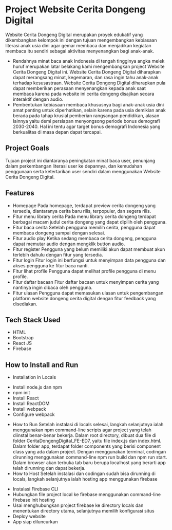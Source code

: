# Project Website Cerita Dongeng Digital
Website Cerita Dongeng Digital merupakan proyek edukatif yang dikembangkan kelompok ini dengan tujuan mengembangkan kebiasaan literasi anak usia dini agar gemar membaca dan menjadikan kegiatan membaca itu sendiri sebagai aktivitas menyenangkan bagi anak-anak. 

- Rendahnya minat baca anak Indonesia di tengah tingginya angka melek huruf merupakan latar belakang kami mengembangkan project Website Cerita Dongeng Digital ini. Website Cerita Dongeng Digital diharapkan dapat merangsang minat, kegemaran, dan rasa ingin tahu anak-anak terhadap kesusastraan. Website Cerita Dongeng Digital diharapkan pula dapat memberikan perasaan menyenangkan kepada anak saat membaca karena pada website ini cerita dongeng disajikan secara interaktif dengan audio. 
- Pembentukan kebiasaan membaca khususnya bagi anak-anak usia dini amat penting untuk diperhatikan, selain karena pada usia demikian anak berada pada tahap krusial pemberian rangsangan pendidikan, alasan lainnya yaitu demi persiapan menyongsong periode bonus demografi 2030-2040. Hal ini tentu agar target bonus demografi Indonesia yang berkualitas di masa depan dapat tercapai.

## Project Goals
Tujuan project ini diantaranya peningkatan minat baca user, penunjang dalam perkembangan literasi user ke depannya, dan kemudahan penggunaan serta ketertarikan user sendiri dalam menggunakan Website Cerita Dongeng Digital.

## Features
* Homepage
Pada homepage, terdapat preview cerita dongeng yang tersedia, diantaranya cerita baru rilis, terpopuler, dan segera rilis.
* Fitur menu library cerita
Pada menu library cerita dongeng terdapat berbagai macam judul cerita dongeng yang dapat dipilih oleh pengguna.
* Fitur baca cerita
Setelah pengguna memilih cerita, pengguna dapat membaca dongeng sampai dengan selesai.
* Fitur audio play
Ketika sedang membaca cerita dongeng, pengguna dapat memutar audio dengan mengklik button audio.
* Fitur register
Pengguna yang belum memiliki akun dapat membuat akun terlebih dahulu dengan fitur yang tersedia.
* Fitur login
Fitur login ini berfungsi untuk menyimpan data pengguna dan akses pengguna ke fitur baca nanti.
* Fitur lihat profile
Pengguna dapat melihat profile pengguna di menu profile.
* Fitur daftar bacaan
Fitur daftar bacaan untuk menyimpan cerita yang nantinya ingin dibaca oleh pengguna.
* Fitur ulasan
Pengguna dapat memasukan ulasan untuk pengembangan platform website dongeng cerita digital dengan fitur feedback yang disediakan.

## Tech Stack Used
- HTML
- Bootstrap
- React JS
- Firebase


## How to Install and Run
* Installation in Locals
- Install node.js dan npm
- npm init
- Install React
- Install ReactDOM
- Install webpack
- Configure webpack
* How to Run
Setelah instalasi di locals selesai, langkah selanjutnya ialah menggunakan npm command-line scripts agar project yang telah diinstal benar-benar bekerja. Dalam root directory, dibuat dua file di folder CeritaDongengDigital_FE-ED7, yaitu file index.js dan index.html.
Dalam folder app, terdapat folder components yang berisi component class yang ada dalam project. Dengan menggunakan terminal, codingan dirunning menggunakan command-line npm run build dan npm run start. Dalam browser akan terbuka tab baru berupa localhost yang berarti app telah dirunning dan dapat bekerja.
* How to Host
Setelah instalasi dan codingan sudah bisa dirunning di locals, langkah selanjutnya ialah hosting app menggunakan firebase
- Instalasi Firebase CLI
- Hubungkan file project local ke firebase menggunakan command-line firebase init hosting
- Usai menghubungkan project firebase ke directory locals dan menentukan directory utama, selanjutnya memilih konfigurasi situs
- Deploy website
- App siap diluncurkan
